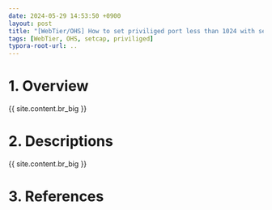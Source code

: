 ```yaml
---
date: 2024-05-29 14:53:50 +0900
layout: post
title: "[WebTier/OHS] How to set priviliged port less than 1024 with setcap?"
tags: [WebTier, OHS, setcap, priviliged]
typora-root-url: ..
---
```


# 1. Overview
{{ site.content.br_big }}


# 2. Descriptions
{{ site.content.br_big }}


# 3. References

